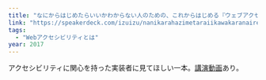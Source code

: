 ```yaml
---
title: "なにからはじめたらいいかわからない人のための、これからはじめる『ウェブアクセシビリティ』"
link: "https://speakerdeck.com/izuizu/nanikarahazimetaraiikawakaranairen-falsetamefalse-korekarahazimeru-uebuakusesibiritei"
tags:
  - "Webアクセシビリティとは"
year: 2017
---
```


アクセシビリティに関心を持った実装者に見てほしい一本。[講演動画](https://youtu.be/zv462pbTfiU?t=16m34s)あり。
